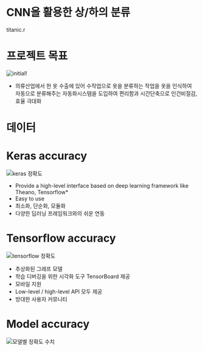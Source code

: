 # CNN을 활용한 상/하의 분류
titanic.r

# 프로젝트 목표
![initial!](https://user-images.githubusercontent.com/54020231/70232321-85305e80-179f-11ea-804d-81590f540f04.png)
* 의류산업에서 헌 옷 수출에 있어 수작업으로 옷을 분류하는 작업을 옷을 인식하여
  자동으로 분류해주는 자동화시스템을 도입하여 편리함과 시간단축으로 인건비절감, 효율 극대화
  
# 데이터

  
# Keras accuracy
![keras 정확도](https://user-images.githubusercontent.com/54020231/70233231-7cd92300-17a1-11ea-968d-1237801b5a14.JPG)
* Provide a high-level interface based on deep learning framework like Theano, Tensorflow*
* Easy to use
* 최소화, 단순화, 모듈화
* 다양한 딥러닝 프레임워크와의 쉬운 연동 

# Tensorflow accuracy
![tensorflow 정확도](https://user-images.githubusercontent.com/54020231/70233234-7ea2e680-17a1-11ea-8d8c-b6640b026b60.JPG)
* 추상화된 그래프 모델
* 학습 디버깅을 위한 시각화 도구 TensorBoard 제공
* 모바일 지원
* Low-level / high-level API 모두 제공
* 방대한 사용자 커뮤니티

# Model accuracy
![모델별 정확도 수치](https://user-images.githubusercontent.com/54020231/70232879-bcebd600-17a0-11ea-802a-78c53048ec4b.JPG)
